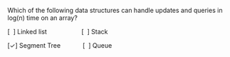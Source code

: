 Which of the following data structures can handle updates and queries in log(n) time on an array?

[&nbsp;&nbsp;] Linked list &emsp;&emsp;&emsp;&emsp;&emsp; [&nbsp;&nbsp;] Stack

[✓] Segment Tree &emsp;&emsp;&emsp; [&nbsp;&nbsp;] Queue
